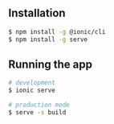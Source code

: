 ## Installation

```bash
$ npm install -g @ionic/cli
$ npm install -g serve
```

## Running the app

```bash
# development
$ ionic serve

# production mode
$ serve -s build
```

